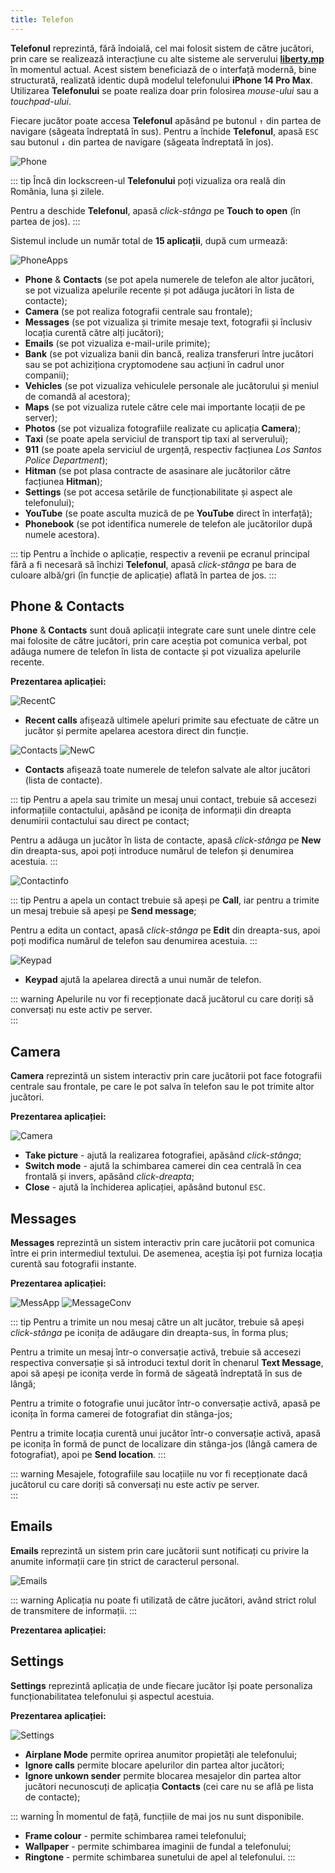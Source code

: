 ```yaml
---
title: Telefon
---
```


**Telefonul** reprezintă, fără îndoială, cel mai folosit sistem de către jucători, prin care se realizează interacțiune cu alte sisteme ale serverului [**liberty.mp**](https://ucp.liberty.mp/) în momentul actual. Acest sistem beneficiază de o interfață modernă, bine structurată, realizată identic după modelul telefonului **iPhone 14 Pro Max**. Utilizarea **Telefonului** se poate realiza doar prin folosirea *mouse-ului* sau a *touchpad-ului*.

Fiecare jucător poate accesa **Telefonul** apăsând pe butonul `↑` din partea de navigare (săgeata îndreptată în sus). Pentru a închide **Telefonul**, apasă `ESC` sau butonul `↓` din partea de navigare (săgeata îndreptată în jos).  

<Image src="https://i.imgur.com/Z5hzBT7.png" alt="Phone">

::: tip
Încă din lockscreen-ul **Telefonului** poți vizualiza ora reală din România, luna și zilele. 

Pentru a deschide **Telefonul**, apasă *click-stânga* pe **Touch to open** (în partea de jos). 
:::

Sistemul include un număr total de **15 aplicații**, după cum urmează: 

<Image src="https://i.imgur.com/MJdFFN4.png" alt="PhoneApps">

- **Phone** & **Contacts** (se pot apela numerele de telefon ale altor jucători, se pot vizualiza apelurile recente și pot adăuga jucători în lista de contacte);
- **Camera** (se pot realiza fotografii centrale sau frontale);
- **Messages** (se pot vizualiza și trimite mesaje text, fotografii și înclusiv locația curentă către alți jucători); 
- **Emails** (se pot vizualiza e-mail-urile primite);
- **Bank** (se pot vizualiza banii din bancă, realiza transferuri între jucători sau se pot achiziționa cryptomodene sau acțiuni în cadrul unor companii);
- **Vehicles** (se pot vizualiza vehiculele personale ale jucătorului și meniul de comandă al acestora);
- **Maps** (se pot vizualiza rutele către cele mai importante locații de pe server); 
- **Photos** (se pot vizualiza fotografiile realizate cu aplicația **Camera**);
- **Taxi** (se poate apela serviciul de transport tip taxi al serverului);
- **911** (se poate apela serviciul de urgență, respectiv facțiunea *Los Santos Police Department*);
- **Hitman** (se pot plasa contracte de asasinare ale jucătorilor către facțiunea **Hitman**); 
- **Settings** (se pot accesa setările de funcționabilitate și aspect ale telefonului);
- **YouTube** (se poate asculta muzică de pe **YouTube** direct în interfață);
- **Phonebook** (se pot identifica numerele de telefon ale jucătorilor după numele acestora).  

::: tip
Pentru a închide o aplicație, respectiv a revenii pe ecranul principal fără a fi necesară să închizi **Telefonul**, apasă *click-stânga* pe bara de culoare albă/gri (în funcție de aplicație) aflată în partea de jos. 
:::



## Phone & Contacts

**Phone** & **Contacts** sunt două aplicații integrate care sunt unele dintre cele mai folosite de către jucători, prin care aceștia pot comunica verbal, pot adăuga numere de telefon în lista de contacte și pot vizualiza apelurile recente.  

**Prezentarea aplicației:**   

<Image src="https://i.imgur.com/reuLrn8.png" alt="RecentC"> 

- **Recent calls** afișează ultimele apeluri primite sau efectuate de către un jucător și permite apelarea acestora direct din funcție. 

<Image src="https://i.imgur.com/i4Bn4oF.png" alt="Contacts"> <Image src="https://i.imgur.com/QEq6tUX.png" alt="NewC">  

- **Contacts** afișează toate numerele de telefon salvate ale altor jucători (lista de contacte). 

::: tip
Pentru a apela sau trimite un mesaj unui contact, trebuie să accesezi informațiile contactului, apăsând pe iconița de informații din dreapta denumirii contactului sau direct pe contact; 

Pentru a adăuga un jucător în lista de contacte, apasă *click-stânga* pe **New** din dreapta-sus, apoi poți introduce numărul de telefon și denumirea acestuia.
:::

<Image src="https://i.imgur.com/JQNwaDo.png" alt="Contactinfo"> 

::: tip
Pentru a apela un contact trebuie să apeși pe **Call**, iar pentru a trimite un mesaj trebuie să apeși pe **Send message**;

Pentru a edita un contact, apasă *click-stânga* pe **Edit** din dreapta-sus, apoi poți modifica numărul de telefon sau denumirea acestuia.
::: 

<Image src="https://i.imgur.com/HumSzz2.png" alt="Keypad">

- **Keypad** ajută la apelarea directă a unui număr de telefon.  

::: warning
Apelurile nu vor fi recepționate dacă jucătorul cu care doriți să conversați nu este activ pe server.  
::: 

## Camera 

**Camera** reprezintă un sistem interactiv prin care jucătorii pot face fotografii centrale sau frontale, pe care le pot salva în telefon sau le pot trimite altor jucători.  

**Prezentarea aplicației:** 

<Image src="https://i.imgur.com/X4VuY4l.png" alt="Camera"> 

- **Take picture** - ajută la realizarea fotografiei, apăsând *click-stânga*; 
- **Switch mode** - ajută la schimbarea camerei din cea centrală în cea frontală și invers, apăsând *click-dreapta*;  
- **Close** - ajută la închiderea aplicației, apăsând butonul `ESC`. 

## Messages 

**Messages** reprezintă un sistem interactiv prin care jucătorii pot comunica între ei prin intermediul textului. De asemenea, aceștia își pot furniza locația curentă sau fotografii instante.  

**Prezentarea aplicației:**  

<Image src="https://i.imgur.com/7bKsog9.png" alt="MessApp"> <Image src="https://i.imgur.com/9fPewRc.png" alt="MessageConv">

::: tip
Pentru a trimite un nou mesaj către un alt jucător, trebuie să apeși *click-stânga* pe iconița de adăugare din dreapta-sus, în forma plus; 

Pentru a trimite un mesaj într-o conversație activă, trebuie să accesezi respectiva conversație și să introduci textul dorit în chenarul **Text Message**, apoi să apeși pe iconița verde în formă de săgeată îndreptată în sus de lângă; 

Pentru a trimite o fotografie unui jucător într-o conversație activă, apasă pe iconița în forma camerei de fotografiat din stânga-jos; 

Pentru a trimite locația curentă unui jucător într-o conversație activă, apasă pe iconița în formă de punct de localizare din stânga-jos (lângă camera de fotografiat), apoi pe **Send location**. 
:::

::: warning
Mesajele, fotografiile sau locațiile nu vor fi recepționate dacă jucătorul cu care doriți să conversați nu este activ pe server.  
:::

## Emails 

**Emails** reprezintă un sistem prin care jucătorii sunt notificați cu privire la anumite informații care țin strict de caracterul personal. 

<Image src="https://i.imgur.com/lmgMe6w.png" alt="Emails">  

::: warning
Aplicația nu poate fi utilizată de către jucători, având strict rolul de transmitere de informații. 
:::

**Prezentarea aplicației:**  

## Settings 

**Settings** reprezintă aplicația de unde fiecare jucător își poate personaliza funcționabilitatea telefonului și aspectul acestuia.  

**Prezentarea aplicației:**
  
<Image src="https://i.imgur.com/uCHubHe.png" alt="Settings"> 

- **Airplane Mode** permite oprirea anumitor propietăți ale telefonului;
- **Ignore calls** permite blocare apelurilor din partea altor jucători;
- **Ignore unkown sender** permite blocarea mesajelor din partea altor jucători necunoscuți de aplicația **Contacts** (cei care nu se află pe lista de contacte);

::: warning
În momentul de față, funcțiile de mai jos nu sunt disponibile.

- **Frame colour** - permite schimbarea ramei telefonului; 
- **Wallpaper** - permite schimbarea imaginii de fundal a telefonului;
- **Ringtone** - permite schimbarea sunetului de apel al telefonului. 
:::
